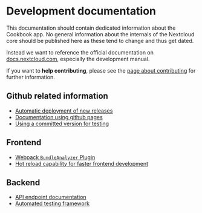 # Development documentation

This documentation should contain dedicated information about the Cookbook app.
No general information about the internals of the Nextcloud core should be published here as these tend to change and thus get dated.

Instead we want to reference the official documentation on [docs.nextcloud.com](https://docs.nextcloud.com), especially the development manual.

If you want to **help contributing**, please see the [page about contributing](contributing) for further information.

## Github related information

- [Automatic deployment of new releases](deployment)
- [Documentation using github pages](docs)
- [Using a committed version for testing](use-autobuild)


## Frontend

- [Webpack `BundleAnalyzer` Plugin](frontend/webpack-bundle-analyzer)
- [Hot reload capability for faster frontend development](frontend/hot-reload)

## Backend

- [API endpoint documentation](api/index)
- [Automated testing framework](misc/automated-testing/index)
